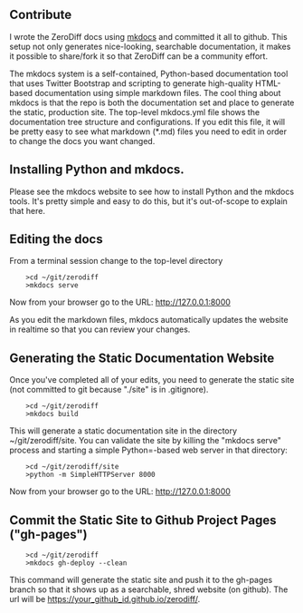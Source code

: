 ## Contribute

I wrote the ZeroDiff docs using <a href="https://tinyletter.com/zerodiff/archive">mkdocs</a> and committed it all to github. This setup not only generates nice-looking, searchable documentation, it makes it possible to share/fork it so that ZeroDiff can be a community effort.

The mkdocs system is a self-contained, Python-based documentation tool that uses Twitter Bootstrap and scripting to generate high-quality HTML-based documentation using simple markdown files. The cool thing about mkdocs is that the repo is both the documentation set and place to generate the static, production site. The top-level mkdocs.yml file shows the documentation tree structure and configurations. If you edit this file, it will be pretty easy to see what markdown (*.md) files you need to edit in order to change the docs you want changed.

## Installing Python and mkdocs.

Please see the mkdocs website to see how to install Python and the mkdocs tools. It's pretty simple and easy to do this, but it's out-of-scope to explain that here.

## Editing the docs

From a terminal session change to the top-level directory

        >cd ~/git/zerodiff
        >mkdocs serve

Now from your browser go to the URL: <a href="http://http://127.0.0.1:8000">http://127.0.0.1:8000</a>

As you edit the markdown files, mkdocs automatically updates the website in realtime so that you can review your changes.

## Generating the Static Documentation Website

Once you've completed all of your edits, you need to generate the static site (not committed to git because "./site" is in .gitignore).

        >cd ~/git/zerodiff
        >mkdocs build

This will generate a static documentation site in the directory ~/git/zerodiff/site. You can validate the site by killing the "mkdocs serve" process and starting a simple Python=-based web server in that directory:

        >cd ~/git/zerodiff/site
        >python -m SimpleHTTPServer 8000

Now from your browser go to the URL: <a href="http://http://127.0.0.1:8000">http://127.0.0.1:8000</a>

## Commit the Static Site to Github Project Pages ("gh-pages")

        >cd ~/git/zerodiff
        >mkdocs gh-deploy --clean

This command will generate the static site and push it to the gh-pages branch so that it shows up as a searchable, shred website (on github). The url will be <a href="https://your_github_id.github.io/zerodiff/">https://your_github_id.github.io/zerodiff/</a>.